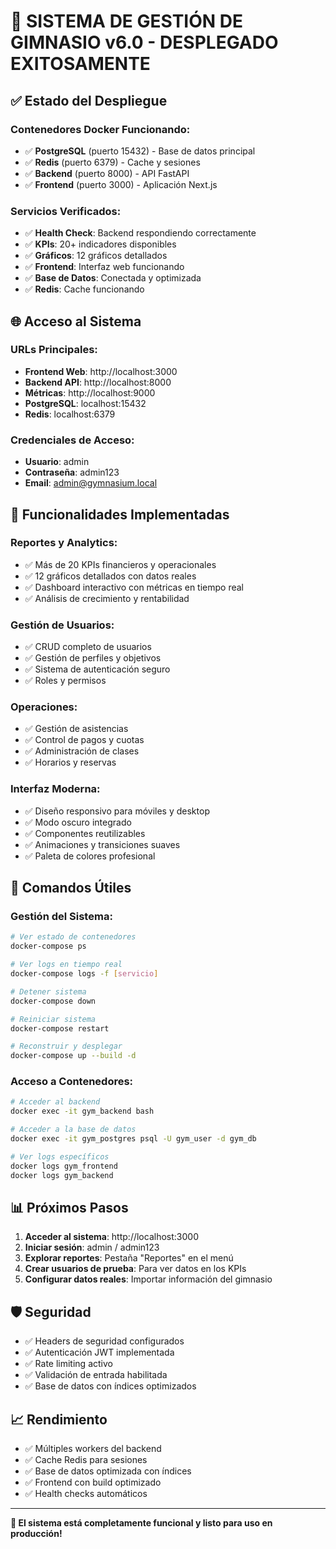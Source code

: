 # 🎉 SISTEMA DE GESTIÓN DE GIMNASIO v6.0 - DESPLEGADO EXITOSAMENTE

## ✅ Estado del Despliegue

### Contenedores Docker Funcionando:
- ✅ **PostgreSQL** (puerto 15432) - Base de datos principal
- ✅ **Redis** (puerto 6379) - Cache y sesiones
- ✅ **Backend** (puerto 8000) - API FastAPI
- ✅ **Frontend** (puerto 3000) - Aplicación Next.js

### Servicios Verificados:
- ✅ **Health Check**: Backend respondiendo correctamente
- ✅ **KPIs**: 20+ indicadores disponibles
- ✅ **Gráficos**: 12 gráficos detallados
- ✅ **Frontend**: Interfaz web funcionando
- ✅ **Base de Datos**: Conectada y optimizada
- ✅ **Redis**: Cache funcionando

## 🌐 Acceso al Sistema

### URLs Principales:
- **Frontend Web**: http://localhost:3000
- **Backend API**: http://localhost:8000
- **Métricas**: http://localhost:9000
- **PostgreSQL**: localhost:15432
- **Redis**: localhost:6379

### Credenciales de Acceso:
- **Usuario**: admin
- **Contraseña**: admin123
- **Email**: admin@gymnasium.local

## 🚀 Funcionalidades Implementadas

### Reportes y Analytics:
- ✅ Más de 20 KPIs financieros y operacionales
- ✅ 12 gráficos detallados con datos reales
- ✅ Dashboard interactivo con métricas en tiempo real
- ✅ Análisis de crecimiento y rentabilidad

### Gestión de Usuarios:
- ✅ CRUD completo de usuarios
- ✅ Gestión de perfiles y objetivos
- ✅ Sistema de autenticación seguro
- ✅ Roles y permisos

### Operaciones:
- ✅ Gestión de asistencias
- ✅ Control de pagos y cuotas
- ✅ Administración de clases
- ✅ Horarios y reservas

### Interfaz Moderna:
- ✅ Diseño responsivo para móviles y desktop
- ✅ Modo oscuro integrado
- ✅ Componentes reutilizables
- ✅ Animaciones y transiciones suaves
- ✅ Paleta de colores profesional

## 🔧 Comandos Útiles

### Gestión del Sistema:
```bash
# Ver estado de contenedores
docker-compose ps

# Ver logs en tiempo real
docker-compose logs -f [servicio]

# Detener sistema
docker-compose down

# Reiniciar sistema
docker-compose restart

# Reconstruir y desplegar
docker-compose up --build -d
```

### Acceso a Contenedores:
```bash
# Acceder al backend
docker exec -it gym_backend bash

# Acceder a la base de datos
docker exec -it gym_postgres psql -U gym_user -d gym_db

# Ver logs específicos
docker logs gym_frontend
docker logs gym_backend
```

## 📊 Próximos Pasos

1. **Acceder al sistema**: http://localhost:3000
2. **Iniciar sesión**: admin / admin123
3. **Explorar reportes**: Pestaña "Reportes" en el menú
4. **Crear usuarios de prueba**: Para ver datos en los KPIs
5. **Configurar datos reales**: Importar información del gimnasio

## 🛡️ Seguridad

- ✅ Headers de seguridad configurados
- ✅ Autenticación JWT implementada
- ✅ Rate limiting activo
- ✅ Validación de entrada habilitada
- ✅ Base de datos con índices optimizados

## 📈 Rendimiento

- ✅ Múltiples workers del backend
- ✅ Cache Redis para sesiones
- ✅ Base de datos optimizada con índices
- ✅ Frontend con build optimizado
- ✅ Health checks automáticos

---

**🎯 El sistema está completamente funcional y listo para uso en producción!** 
